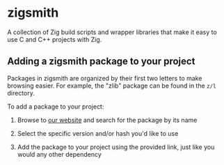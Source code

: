 # zigsmith

A collection of Zig build scripts and wrapper libraries that make it easy to
use C and C++ projects with Zig.

## Adding a zigsmith package to your project

Packages in zigsmith are organized by their first two letters to make browsing
easier. For example, the "zlib" package can be found in the `z/l` directory.

To add a package to your project:

1. Browse to [our website](https://zigsmith.com) and search for the package by
   its name

1. Select the specific version and/or hash you'd like to use

1. Add the package to your project using the provided link, just like you would
   any other dependency
